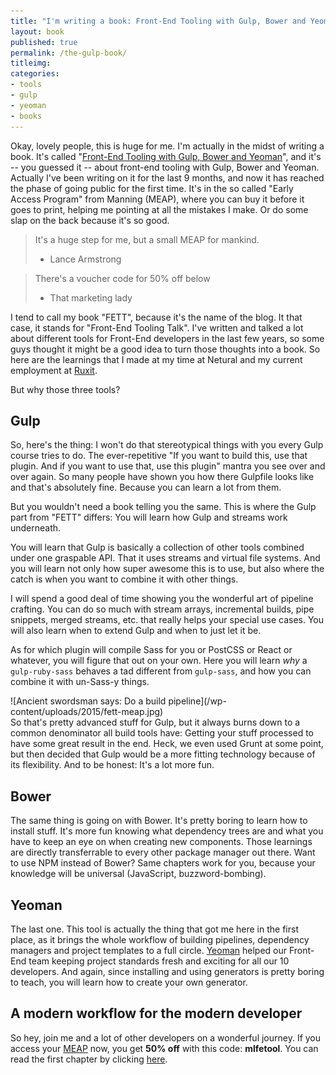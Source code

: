 ```yaml
---
title: "I'm writing a book: Front-End Tooling with Gulp, Bower and Yeoman"
layout: book
published: true
permalink: /the-gulp-book/
titleimg:
categories:
- tools
- gulp
- yeoman
- books
---
```


Okay, lovely people, this is huge for me. I'm actually in the midst of writing a
book. It's called "[Front-End Tooling with Gulp, Bower and Yeoman](https://www.manning.com/books/front-end-tooling-with-gulp-bower-and-yeoman/?a_aid=fettblog&a_bid=238ac06a)", and it's
-- you guessed it -- about front-end tooling with Gulp, Bower and Yeoman. Actually
I've been writing on it for the last 9 months, and now it has reached the phase of
going public for the first time. It's in the so called "Early Access Program" from
Manning (MEAP), where you can buy it before it goes to print, helping me pointing at
all the mistakes I make. Or do some slap on the back because it's so good.

> It's a huge step for me, but a small MEAP for mankind.
> - Lance Armstrong

> There's a voucher code for 50% off below
> - That marketing lady

I tend to call my book "FETT", because it's the name of the blog. It that case, it stands
for "Front-End Tooling Talk". I've written and talked a lot about
different tools for Front-End developers in the last few years, so some guys thought it might be a good
idea to turn those thoughts into a book. So here are the learnings that I made
at my time at Netural and my current employment at [Ruxit](http://ruxit.com).

But why those three tools?

## Gulp

So, here's the thing: I won't do that stereotypical things with you every Gulp
course tries to do. The ever-repetitive "If you want to build this, use that
plugin. And if you want to use that, use this plugin" mantra you see over and
over again. So many people have shown you how there Gulpfile looks like and that's
absolutely fine. Because you can learn a lot from them.

But you wouldn't need a book telling you the same. This is where the Gulp part
from "FETT" differs: You will learn how Gulp and streams work underneath.

You will learn that Gulp is basically a collection of other tools combined
under one graspable API. That it uses streams and virtual file systems.
And you will learn not only how super awesome this is to use, but also where
the catch is when you want to combine it with other things.

I will spend a good deal of time showing you the wonderful art
of pipeline crafting. You can do so much with stream arrays, incremental builds,
pipe snippets, merged streams, etc. that really helps your special use cases.
You will also learn when to extend Gulp and when to just let it be.

As for which
plugin will compile Sass for you or PostCSS or React or whatever, you will figure
that out on your own. Here you will learn *why* a `gulp-ruby-sass` behaves a tad
different from `gulp-sass`, and how you can combine it with un-Sass-y things.
<div class="center">
![Ancient swordsman says: Do a build pipeline](/wp-content/uploads/2015/fett-meap.jpg)
</div>
So that's pretty advanced stuff for Gulp, but it always burns down to a common denominator
all build tools have: Getting your stuff processed to have some great result in
the end. Heck, we even used Grunt at some point, but then decided that Gulp would
be a more fitting technology because of its flexibility. And to be honest: It's
a lot more fun.

## Bower

The same thing is going on with Bower. It's pretty boring to learn how to install
stuff. It's more fun knowing what dependency trees are and what you have to keep
an eye on when creating new components. Those learnings are directly transferrable
to every other package manager out there. Want to use NPM instead of Bower? Same
chapters work for you, because your knowledge will be universal (JavaScript, buzzword-bombing).

## Yeoman

The last one. This tool is actually the thing that got me here in the first place,
as it brings the whole workflow of building pipelines, dependency managers and
project templates to a full circle. [Yeoman](http://fettblog.eu/introduction-to-yeoman-slides/) helped our Front-End team keeping project
standards fresh and exciting for all our 10 developers. And again, since installing
and using generators is pretty boring to teach, you will learn how to create your own generator.

## A modern workflow for the modern developer

So hey, join me and a lot of other developers on a wonderful journey.
If you access your [MEAP](https://www.manning.com/books/front-end-tooling-with-gulp-bower-and-yeoman/?a_aid=fettblog&a_bid=238ac06a) now, you get **50% off** with this code: **mlfetool**. You can read the first
chapter by clicking [here](https://manning-content.s3.amazonaws.com/download/c/9612eac-ea92-4192-a4a5-fc3df4ecf29d/FET_MEAP_ch1.pdf).
